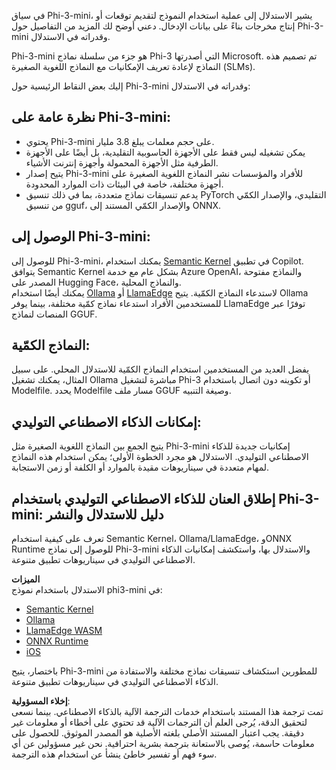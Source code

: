 في سياق Phi-3-mini، يشير الاستدلال إلى عملية استخدام النموذج لتقديم توقعات أو إنتاج مخرجات بناءً على بيانات الإدخال. دعني أوضح لك المزيد من التفاصيل حول Phi-3-mini وقدراته في الاستدلال.

Phi-3-mini هو جزء من سلسلة نماذج Phi-3 التي أصدرتها Microsoft. تم تصميم هذه النماذج لإعادة تعريف الإمكانيات مع النماذج اللغوية الصغيرة (SLMs).

إليك بعض النقاط الرئيسية حول Phi-3-mini وقدراته في الاستدلال:

## **نظرة عامة على Phi-3-mini:**
- يحتوي Phi-3-mini على حجم معلمات يبلغ 3.8 مليار.
- يمكن تشغيله ليس فقط على الأجهزة الحاسوبية التقليدية، بل أيضًا على الأجهزة الطرفية مثل الأجهزة المحمولة وأجهزة إنترنت الأشياء.
- يتيح إصدار Phi-3-mini للأفراد والمؤسسات نشر النماذج اللغوية الصغيرة على أجهزة مختلفة، خاصة في البيئات ذات الموارد المحدودة.
- يدعم تنسيقات نماذج متعددة، بما في ذلك تنسيق PyTorch التقليدي، والإصدار الكمّي من تنسيق gguf، والإصدار الكمّي المستند إلى ONNX.

## **الوصول إلى Phi-3-mini:**
للوصول إلى Phi-3-mini، يمكنك استخدام [Semantic Kernel](https://github.com/microsoft/SemanticKernelCookBook?WT.mc_id=aiml-138114-kinfeylo) في تطبيق Copilot. يتوافق Semantic Kernel بشكل عام مع خدمة Azure OpenAI، والنماذج مفتوحة المصدر على Hugging Face، والنماذج المحلية.  
يمكنك أيضًا استخدام [Ollama](https://ollama.com) أو [LlamaEdge](https://llamaedge.com) لاستدعاء النماذج الكمّية. يتيح Ollama للمستخدمين الأفراد استدعاء نماذج كمّية مختلفة، بينما يوفر LlamaEdge توفرًا عبر المنصات لنماذج GGUF.

## **النماذج الكمّية:**
يفضل العديد من المستخدمين استخدام النماذج الكمّية للاستدلال المحلي. على سبيل المثال، يمكنك تشغيل Ollama مباشرة لتشغيل Phi-3 أو تكوينه دون اتصال باستخدام Modelfile. يحدد Modelfile مسار ملف GGUF وصيغة التنبيه.

## **إمكانات الذكاء الاصطناعي التوليدي:**
يتيح الجمع بين النماذج اللغوية الصغيرة مثل Phi-3-mini إمكانيات جديدة للذكاء الاصطناعي التوليدي. الاستدلال هو مجرد الخطوة الأولى؛ يمكن استخدام هذه النماذج لمهام متعددة في سيناريوهات مقيدة بالموارد أو الكلفة أو زمن الاستجابة.

## **إطلاق العنان للذكاء الاصطناعي التوليدي باستخدام Phi-3-mini: دليل للاستدلال والنشر**  
تعرف على كيفية استخدام Semantic Kernel، Ollama/LlamaEdge، وONNX Runtime للوصول إلى نماذج Phi-3-mini والاستدلال بها، واستكشف إمكانيات الذكاء الاصطناعي التوليدي في سيناريوهات تطبيق متنوعة.

**الميزات**  
الاستدلال باستخدام نموذج phi3-mini في:

- [Semantic Kernel](https://github.com/Azure-Samples/Phi-3MiniSamples/tree/main/semantickernel?WT.mc_id=aiml-138114-kinfeylo)  
- [Ollama](https://github.com/Azure-Samples/Phi-3MiniSamples/tree/main/ollama?WT.mc_id=aiml-138114-kinfeylo)  
- [LlamaEdge WASM](https://github.com/Azure-Samples/Phi-3MiniSamples/tree/main/wasm?WT.mc_id=aiml-138114-kinfeylo)  
- [ONNX Runtime](https://github.com/Azure-Samples/Phi-3MiniSamples/tree/main/onnx?WT.mc_id=aiml-138114-kinfeylo)  
- [iOS](https://github.com/Azure-Samples/Phi-3MiniSamples/tree/main/ios?WT.mc_id=aiml-138114-kinfeylo)  

باختصار، يتيح Phi-3-mini للمطورين استكشاف تنسيقات نماذج مختلفة والاستفادة من الذكاء الاصطناعي التوليدي في سيناريوهات تطبيق متنوعة.

**إخلاء المسؤولية**:  
تمت ترجمة هذا المستند باستخدام خدمات الترجمة الآلية بالذكاء الاصطناعي. بينما نسعى لتحقيق الدقة، يُرجى العلم أن الترجمات الآلية قد تحتوي على أخطاء أو معلومات غير دقيقة. يجب اعتبار المستند الأصلي بلغته الأصلية هو المصدر الموثوق. للحصول على معلومات حاسمة، يُوصى بالاستعانة بترجمة بشرية احترافية. نحن غير مسؤولين عن أي سوء فهم أو تفسير خاطئ ينشأ عن استخدام هذه الترجمة.